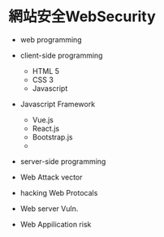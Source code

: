 # 網站安全WebSecurity
- web programming
 - client-side programming
   - HTML 5
   - CSS 3
   - Javascript 
 - Javascript Framework
   - Vue.js
   - React.js
   - Bootstrap.js
   -  
 - server-side programming
 
- Web Attack vector
 - hacking Web Protocals
 - Web server Vuln.
 - Web Appilication risk 
